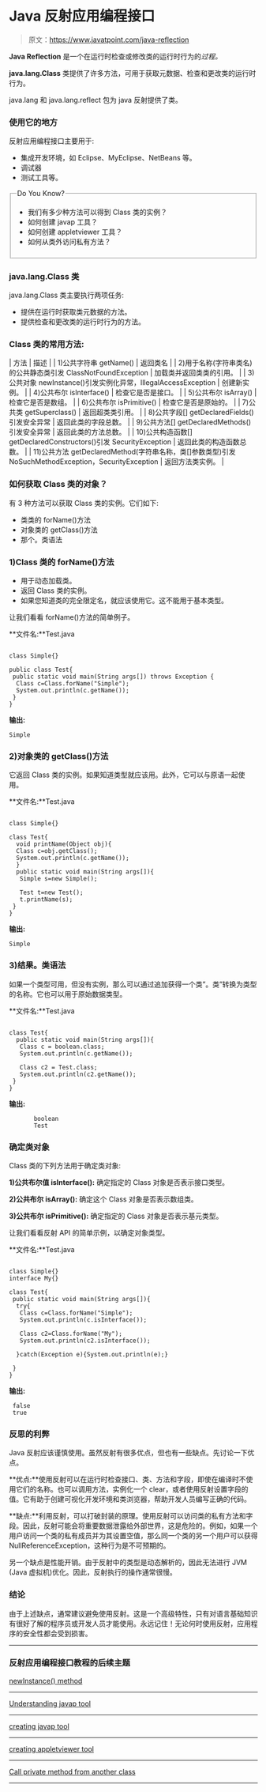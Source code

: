 # Java 反射应用编程接口

> 原文：<https://www.javatpoint.com/java-reflection>

**Java Reflection** 是一个在运行时检查或修改类的运行时行为的*过程。*

**java.lang.Class** 类提供了许多方法，可用于获取元数据、检查和更改类的运行时行为。

java.lang 和 java.lang.reflect 包为 java 反射提供了类。

### 使用它的地方

反射应用编程接口主要用于:

*   集成开发环境，如 Eclipse、MyEclipse、NetBeans 等。
*   调试器
*   测试工具等。

<fieldset><legend class="legendfont">Do You Know?</legend>

*   我们有多少种方法可以得到 Class 类的实例？
*   如何创建 javap 工具？
*   如何创建 appletviewer 工具？
*   如何从类外访问私有方法？

</fieldset>

### java.lang.Class 类

java.lang.Class 类主要执行两项任务:

*   提供在运行时获取类元数据的方法。
*   提供检查和更改类的运行时行为的方法。

### Class 类的常用方法:

| 方法 | 描述 |
| 1)公共字符串 getName() | 返回类名 |
| 2)用于名称(字符串类名)的公共静态类引发 ClassNotFoundException | 加载类并返回类类的引用。 |
| 3)公共对象 newInstance()引发实例化异常，IllegalAccessException | 创建新实例。 |
| 4)公共布尔 isInterface() | 检查它是否是接口。 |
| 5)公共布尔 isArray() | 检查它是否是数组。 |
| 6)公共布尔 isPrimitive() | 检查它是否是原始的。 |
| 7)公共类 getSuperclass() | 返回超类类引用。 |
| 8)公共字段[] getDeclaredFields()引发安全异常 | 返回此类的字段总数。 |
| 9)公共方法[] getDeclaredMethods()引发安全异常 | 返回此类的方法总数。 |
| 10)公共构造函数[] getDeclaredConstructors()引发 SecurityException | 返回此类的构造函数总数。 |
| 11)公共方法 getDeclaredMethod(字符串名称，类[]参数类型)引发 NoSuchMethodException，SecurityException | 返回方法类实例。 |

### 如何获取 Class 类的对象？

有 3 种方法可以获取 Class 类的实例。它们如下:

*   类类的 forName()方法
*   对象类的 getClass()方法
*   那个。类语法

### 1)Class 类的 forName()方法

*   用于动态加载类。
*   返回 Class 类的实例。
*   如果您知道类的完全限定名，就应该使用它。这不能用于基本类型。

让我们看看 forName()方法的简单例子。

**文件名:**Test.java

```

class Simple{}  

public class Test{  
 public static void main(String args[]) throws Exception {  
  Class c=Class.forName("Simple");  
  System.out.println(c.getName());  
 }  
}  

```

**输出:**

```
Simple

```

### 2)对象类的 getClass()方法

它返回 Class 类的实例。如果知道类型就应该用。此外，它可以与原语一起使用。

**文件名:**Test.java

```

class Simple{}

class Test{
  void printName(Object obj){
  Class c=obj.getClass();  
  System.out.println(c.getName());
  }
  public static void main(String args[]){
   Simple s=new Simple();

   Test t=new Test();
   t.printName(s);
 }
}

```

**输出:**

```
Simple

```

### 3)结果。类语法

如果一个类型可用，但没有实例，那么可以通过追加获得一个类”。类”转换为类型的名称。它也可以用于原始数据类型。

**文件名:**Test.java

```

class Test{
  public static void main(String args[]){
   Class c = boolean.class; 
   System.out.println(c.getName());

   Class c2 = Test.class; 
   System.out.println(c2.getName());
 }
}

```

**输出:**

```
       boolean
       Test

```

### 确定类对象

Class 类的下列方法用于确定类对象:

**1)公共布尔值 isInterface():** 确定指定的 Class 对象是否表示接口类型。

**2)公共布尔 isArray():** 确定这个 Class 对象是否表示数组类。

**3)公共布尔 isPrimitive():** 确定指定的 Class 对象是否表示基元类型。

让我们看看反射 API 的简单示例，以确定对象类型。

**文件名:**Test.java

```

class Simple{}
interface My{}

class Test{
 public static void main(String args[]){
  try{
   Class c=Class.forName("Simple");
   System.out.println(c.isInterface());

   Class c2=Class.forName("My");
   System.out.println(c2.isInterface());

  }catch(Exception e){System.out.println(e);}

 }
}

```

**输出:**

```
 false
 true

```

### 反思的利弊

Java 反射应该谨慎使用。虽然反射有很多优点，但也有一些缺点。先讨论一下优点。

**优点:**使用反射可以在运行时检查接口、类、方法和字段，即使在编译时不使用它们的名称。也可以调用方法，实例化一个 clear，或者使用反射设置字段的值。它有助于创建可视化开发环境和类浏览器，帮助开发人员编写正确的代码。

**缺点:**利用反射，可以打破封装的原理。使用反射可以访问类的私有方法和字段。因此，反射可能会将重要数据泄露给外部世界，这是危险的。例如，如果一个用户访问一个类的私有成员并为其设置空值，那么同一个类的另一个用户可以获得 NullReferenceException，这种行为是不可预期的。

另一个缺点是性能开销。由于反射中的类型是动态解析的，因此无法进行 JVM (Java 虚拟机)优化。因此，反射执行的操作通常很慢。

### 结论

由于上述缺点，通常建议避免使用反射。这是一个高级特性，只有对语言基础知识有很好了解的程序员或开发人员才能使用。永远记住！无论何时使用反射，应用程序的安全性都会受到损害。

* * *

### 反射应用编程接口教程的后续主题

[newInstance() method](new-instance()-method)

* * *

[Understanding javap tool](understanding-javap-tool)

* * *

[creating javap tool](creating-javap-tool)

* * *

[creating appletviewer tool](creating-appletviewer-tool)

* * *

[Call private method from another class](how-to-call-private-method-from-another-class-in-java)

* * *